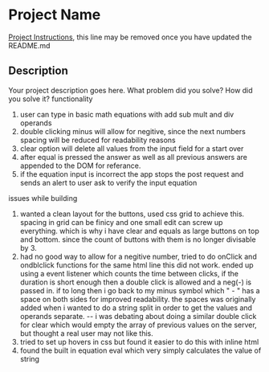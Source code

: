 # Project Name

[Project Instructions](./INSTRUCTIONS.md), this line may be removed once you have updated the README.md

## Description

Your project description goes here. What problem did you solve? How did you solve it?
functionality 

1) user can type in basic math equations with add sub mult and div operands 
2) double clicking minus will allow for negitive, since the next numbers spacing will be reduced for readability reasons
3) clear option will delete all values from the input field for a start over
4) after equal is pressed the answer as well as all previous answers are appended to the DOM for referance. 
5) if the equation input is incorrect the app stops the post request and sends an alert to user ask to verify the input equation 

issues while building 
1) wanted a clean layout for the buttons, used css grid to achieve this. 
    spacing in grid can be finicy and one small edit can screw up everything. which is why i have clear and equals as large buttons on top and bottom. since the count of buttons with them is no longer
    divisable by 3. 
2) had no good way to allow for a negitive number, tried to do onClick and ondblclick functions for the same html line
    this did not work. ended up using a event listener which counts the time between clicks, if the duration is short enough then a double click is allowed and a neg(-)
    is passed in. if to long then i go back to my minus symbol which " - " has a space on both sides for improved readability. 
    the spaces was originally added when i wanted to do a string split in order to get the values and operands separate. 
    -- i was debating about doing a similar double click for clear which would empty the array of previous values on the server, but thought a real user may not like this. 
3) tried to set up hovers in css but found it easier to do this with inline html 
4) found the built in equation eval which very simply calculates the value of string 


